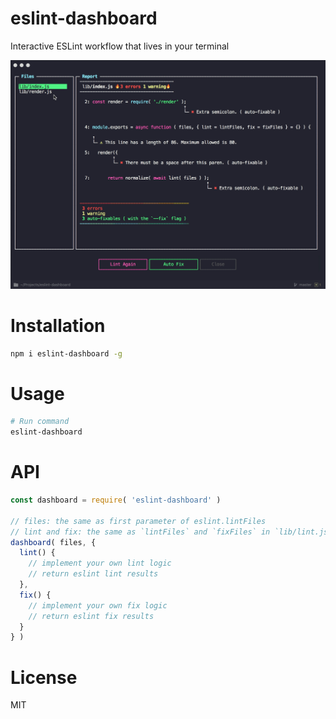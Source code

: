 # eslint-dashboard

Interactive ESLint workflow that lives in your terminal

<img src="screenshots/dashboard.gif" width="560" />

# Installation

```bash
npm i eslint-dashboard -g
```

# Usage

```bash
# Run command
eslint-dashboard
```

# API

```js
const dashboard = require( 'eslint-dashboard' )

// files: the same as first parameter of eslint.lintFiles
// lint and fix: the same as `lintFiles` and `fixFiles` in `lib/lint.js`
dashboard( files, {
  lint() {
    // implement your own lint logic
    // return eslint lint results
  },
  fix() {
    // implement your own fix logic
    // return eslint fix results
  }
} )
```

# License

MIT
